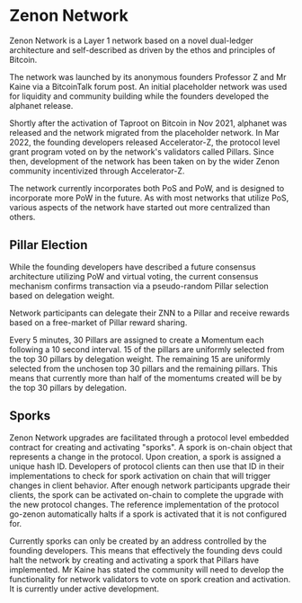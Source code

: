 # Zenon Network

Zenon Network is a Layer 1 network based on a novel dual-ledger architecture and self-described as driven by the ethos and principles of Bitcoin.

The network was launched by its anonymous founders Professor Z and Mr Kaine via a BitcoinTalk forum post.
An initial placeholder network was used for liquidity and community building while the founders developed the alphanet release.

Shortly after the activation of Taproot on Bitcoin in Nov 2021, alphanet was released and the network migrated from the placeholder network.
In Mar 2022, the founding developers released Accelerator-Z, the protocol level grant program voted on by the network's validators called Pillars.
Since then, development of the network has been taken on by the wider Zenon community incentivized through Accelerator-Z.

The network currently incorporates both PoS and PoW, and is designed to incorporate more PoW in the future.
As with most networks that utilize PoS, various aspects of the network have started out more centralized than others.

## Pillar Election

While the founding developers have described a future consensus architecture utilizing PoW and virtual voting,
the current consensus mechanism confirms transaction via a pseudo-random Pillar selection based on delegation weight.

Network participants can delegate their ZNN to a Pillar and receive rewards based on a free-market of Pillar reward sharing.

Every 5 minutes, 30 Pillars are assigned to create a Momentum each following a 10 second interval.
15 of the pillars are uniformly selected from the top 30 pillars by delegation weight.
The remaining 15 are uniformly selected from the unchosen top 30 pillars and the remaining pillars.
This means that currently more than half of the momentums created will be by the top 30 pillars by delegation.

## Sporks

Zenon Network upgrades are facilitated through a protocol level embedded contract for creating and activating "sporks".
A spork is on-chain object that represents a change in the protocol. Upon creation, a spork is assigned a unique hash ID.
Developers of protocol clients can then use that ID in their implementations to check for spork activation on chain that will trigger changes in client behavior.
After enough network participants upgrade their clients, the spork can be activated on-chain to complete the upgrade with the new protocol changes.
The reference implementation of the protocol go-zenon automatically halts if a spork is activated that it is not configured for.

Currently sporks can only be created by an address controlled by the founding developers.
This means that effectively the founding devs could halt the network by creating and activating a spork that Pillars have implemented.
Mr Kaine has stated the community will need to develop the functionality for network validators to vote on spork creation and activation.
It is currently under active development.
